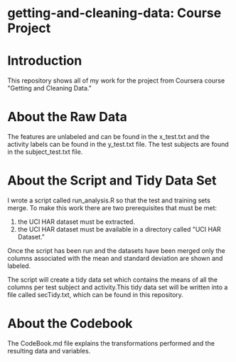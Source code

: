 # getting-and-cleaning-data: Course Project

# Introduction
This repository shows all of my work for the project from Coursera course "Getting and Cleaning Data."

# About the Raw Data
The features are unlabeled and can be found in the x_test.txt and the activity labels can be found in the y_test.txt file. The test subjects are found in the subject_test.txt file.

# About the Script and Tidy Data Set
I wrote a script called run_analysis.R so that the test and training sets merge. To make this work there are two prerequisites that must be met:
  1. the UCI HAR dataset must be extracted.
  2. the UCI HAR dataset must be available in a directory called "UCI HAR Dataset."

Once the script has been run and the datasets have been merged only the columns associated with the mean and standard deviation are shown and labeled.

The script will create a tidy data set which contains the means of all the columns per test subject and activity.This tidy data set will be written into a file called secTidy.txt, which can be found in this repository.

# About the Codebook
The CodeBook.md file explains the transformations performed and the resulting data and variables.
